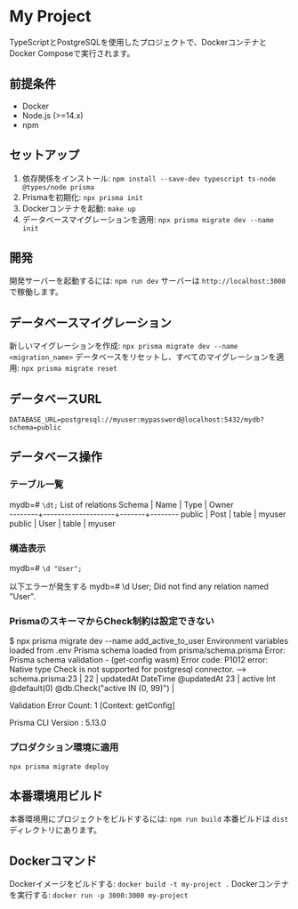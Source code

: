 # My Project

TypeScriptとPostgreSQLを使用したプロジェクトで、DockerコンテナとDocker Composeで実行されます。

## 前提条件

- Docker
- Node.js (>=14.x)
- npm

## セットアップ

1. 依存関係をインストール: `npm install --save-dev typescript ts-node @types/node prisma`
2. Prismaを初期化: `npx prisma init`
3. Dockerコンテナを起動: `make up`
4. データベースマイグレーションを適用: `npx prisma migrate dev --name init`

## 開発

開発サーバーを起動するには: `npm run dev`
サーバーは `http://localhost:3000` で稼働します。

## データベースマイグレーション

新しいマイグレーションを作成: `npx prisma migrate dev --name <migration_name>`
データベースをリセットし、すべてのマイグレーションを適用: `npx prisma migrate reset`

## データベースURL

`DATABASE_URL=postgresql://myuser:mypassword@localhost:5432/mydb?schema=public`

## データベース操作

### テーブル一覧

mydb=# `\dt;`
              List of relations
 Schema |        Name        | Type  | Owner  
--------+--------------------+-------+--------
 public | Post               | table | myuser
 public | User               | table | myuser

### 構造表示
mydb=# `\d "User";`

以下エラーが発生する
mydb=# \d User;
Did not find any relation named "User".

### PrismaのスキーマからCheck制約は設定できない
$ npx prisma migrate dev --name add_active_to_user
Environment variables loaded from .env
Prisma schema loaded from prisma/schema.prisma
Error: Prisma schema validation - (get-config wasm)
Error code: P1012
error: Native type Check is not supported for postgresql connector.
  -->  schema.prisma:23
   | 
22 |   updatedAt DateTime @updatedAt
23 |   active    Int      @default(0) @db.Check("active IN (0, 99)")
   | 

Validation Error Count: 1
[Context: getConfig]

Prisma CLI Version : 5.13.0

### プロダクション環境に適用
`npx prisma migrate deploy`

## 本番環境用ビルド

本番環境用にプロジェクトをビルドするには: `npm run build`
本番ビルドは `dist` ディレクトリにあります。

## Dockerコマンド

Dockerイメージをビルドする: `docker build -t my-project .`
Dockerコンテナを実行する: `docker run -p 3000:3000 my-project`


